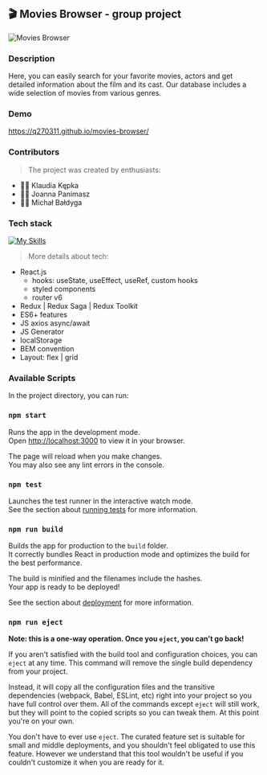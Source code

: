 ## 🎬 Movies Browser - group project
![Movies Browser](https://user-images.githubusercontent.com/105354955/223079927-50c378fe-52b0-41e8-960e-25a959c2ce5f.gif)
### Description 
Here, you can easily search for your favorite movies, actors and get detailed information about the film and its cast. Our database includes a wide selection of movies from various genres. 
### Demo
https://q270311.github.io/movies-browser/
### Contributors
> The project was created by enthusiasts:
- 👩‍💻 Klaudia Kępka
- 👩‍💻 Joanna Panimasz
- 👨‍💻 Michał Bałdyga
### Tech stack
[![My Skills](https://skillicons.dev/icons?i=js,react,html,css,redux,git,github)](https://skillicons.dev)
> More details about tech:
 - React.js 
   - hooks: useState, useEffect, useRef, custom hooks
   - styled components
   - router v6
 - Redux | Redux Saga | Redux Toolkit
 - ES6+ features
 - JS axios async/await
 - JS Generator
 - localStorage
 - BEM convention
- Layout: flex | grid

### Available Scripts

In the project directory, you can run:

### `npm start`

Runs the app in the development mode.\
Open [http://localhost:3000](http://localhost:3000) to view it in your browser.

The page will reload when you make changes.\
You may also see any lint errors in the console.

### `npm test`

Launches the test runner in the interactive watch mode.\
See the section about [running tests](https://facebook.github.io/create-react-app/docs/running-tests) for more information.

### `npm run build`

Builds the app for production to the `build` folder.\
It correctly bundles React in production mode and optimizes the build for the best performance.

The build is minified and the filenames include the hashes.\
Your app is ready to be deployed!

See the section about [deployment](https://facebook.github.io/create-react-app/docs/deployment) for more information.

### `npm run eject`

**Note: this is a one-way operation. Once you `eject`, you can't go back!**

If you aren't satisfied with the build tool and configuration choices, you can `eject` at any time. This command will remove the single build dependency from your project.

Instead, it will copy all the configuration files and the transitive dependencies (webpack, Babel, ESLint, etc) right into your project so you have full control over them. All of the commands except `eject` will still work, but they will point to the copied scripts so you can tweak them. At this point you're on your own.

You don't have to ever use `eject`. The curated feature set is suitable for small and middle deployments, and you shouldn't feel obligated to use this feature. However we understand that this tool wouldn't be useful if you couldn't customize it when you are ready for it.
